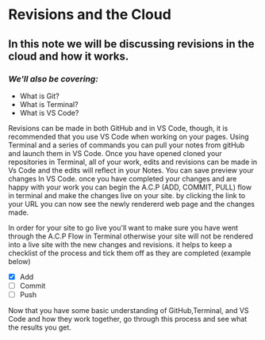 # Revisions and the Cloud

## In this note we will be discussing revisions in the cloud and how it works.

### *We'll also be covering:*
- What is Git?
- What is Terminal?
- What is VS Code?

<p> Revisions can be made in both GitHub and in VS Code, though, it is recommended that you use VS Code when working on your pages. Using Terminal and a series of commands you can pull your notes from gitHub and launch them in VS Code. Once you have opened cloned your repositories in Terminal, all of your work, edits and revisions can be made in Vs Code and the edits will reflect in your Notes. You can save preview your changes In VS Code. once you have completed your changes and are happy with your work you can begin the A.C.P (ADD, COMMIT, PULL) flow in terminal and make the changes live on your site. by clicking the link to your URL you can now see the newly rendererd web page and the changes made. <p>

<p> In order for your site to go live you'll want to make sure you have went through the A.C.P Flow in Terminal otherwise your site will not be rendered into a live site with the new changes and revisions. it helps to keep a checklist of the process and tick them off as they are completed (example below)<p>


- [x] Add
- [ ] Commit
- [ ] Push

<p> Now that you have some basic understanding of GitHub,Terminal, and VS Code and how they work together, go through this process and see what the results you get. <p>